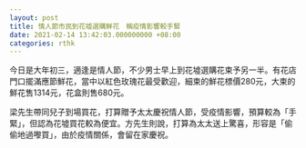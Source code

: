 ```yaml
---
layout: post
title: 情人節市民到花墟選購鮮花　稱疫情影響較手緊
date: 2021-02-14 13:42:03.000000000 +08:00
categories: rthk
---
```


今日是大年初三，適逢是情人節，不少男士早上到花墟選購花束予另一半。有花店門口擺滿應節鮮花，當中以紅色玫瑰花最受歡迎，細束的鮮花標價280元，大束的鮮花售1314元，花盒則售680元。

梁先生帶同兒子到場買花，打算贈予太太慶祝情人節，受疫情影響，預算較為「手緊」，但認為花墟買花較為便宜。方先生則說，打算為太太送上驚喜，形容是「偷偷地過嚟買」，由於疫情關係，會留在家慶祝。
